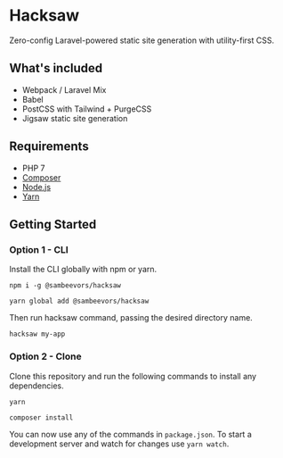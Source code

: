 # Hacksaw

Zero-config Laravel-powered static site generation with utility-first CSS.

## What's included

- Webpack / Laravel Mix
- Babel
- PostCSS with Tailwind + PurgeCSS
- Jigsaw static site generation

## Requirements

- PHP 7
- [Composer](https://getcomposer.org/)
- [Node.js](https://nodejs.org)
- [Yarn](https://yarnpkg.com/en/)

## Getting Started

### Option 1 - CLI

Install the CLI globally with npm or yarn.

```shell
npm i -g @sambeevors/hacksaw
```

```shell
yarn global add @sambeevors/hacksaw
```

Then run hacksaw command, passing the desired directory name.

```shell
hacksaw my-app
```

### Option 2 - Clone

Clone this repository and run the following commands to install any dependencies.

```shell
yarn
```

```shell
composer install
```

You can now use any of the commands in `package.json`. To start a development server and watch for changes use `yarn watch`.
